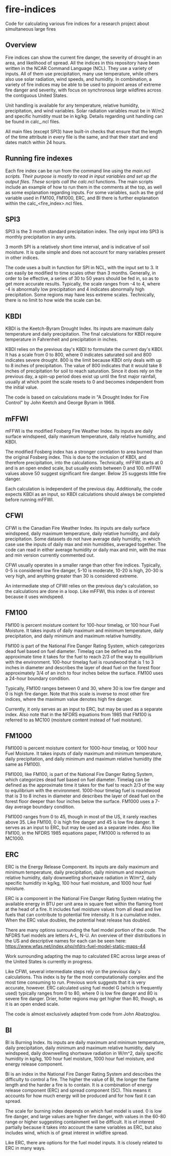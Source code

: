 # fire-indices
Code for calculating various fire indices for a research project about simultaneous large fires

## Overview
Fire indices can show the current fire danger, the severity of drought in an area, and likelihood of spread. All the indices in this repository have been written in the NCAR Command Language (NCL). They use a variety of inputs. All of them use precipitation, many use temperature, while others also use solar radiation, wind speeds, and humidity. In combination, a variety of fire indices may be able to be used to pinpoint areas of extreme fire danger and severity, with focus on synchronous large wildfires across the contiguous United States. 

Unit handling is available for any temperature, relative humidity, precipitation, and wind variables. Solar radiation variables must be in W/m2 and specific humidity must be in kg/kg. Details regarding unit handling can be found in calc_<fire index>.ncl files.

All main files (except SPI3) have built-in checks that ensure that the length of the time attribute in every file is the same, and that their start and end dates match within 24 hours.

## Running fire indexes
Each fire index can be run from the command line using the <fire index>_main.ncl scripts. Their purpose is mostly to read in input variables and set up the output files. These scripts call the calc_<fire index>.ncl functions. The main scripts include an example of how to run them in the comments at the top, as well as some explanation regarding inputs. For some variables, such as the grid variable used in FM100, FM1000, ERC, and BI there is further explanation within the calc_<fire_index>.ncl files. 

## SPI3
SPI3 is the 3 month standard precipitation index. The only input into SPI3 is monthly precipitation in any units.

3 month SPI is a relatively short time interval, and is indicative of soil moisture. It is quite simple and does not account for many variables present in other indices. 

The code uses a built in function for SPI in NCL, with the input set to 3. It can easily be modified to time scales other than 3 months. Generally, in order to be effective, a series of 30 to 50 years should be fed in, so as to get more accurate results. Typically, the scale ranges from -4 to 4, where -4 is abnormally low precipitation and 4 indicates abnormally high precipitation. Some regions may have less extreme scales. Technically, there is no limit to how wide the scale can be.

## KBDI
KBDI is the Keetch-Byram Drought Index. Its inputs are maximum daily temperature and daily precipitation. The final calculations for KBDI require temperature in Fahrenheit and precipitation in inches.

KBDI relies on the previous day's KBDI to formulate the current day's KBDI. It has a scale from 0 to 800, where 0 indicates saturated soil and 800 indicates severe drought. 800 is the limit because KBDI only deals with up to 8 inches of precipitation. The value of 800 indicates that it would take 8 inches of precipitation for soil to reach saturation. Since it does rely on the previous day, a spin-up period does exist up until the first major rainfall, usually at which point the scale resets to 0 and becomes independent from the initial value.

The code is based on calculations made in "A Drought Index for Fire Control" by John Keetch and George Byram in 1968. 

## mFFWI
mFFWI is the modified Fosberg Fire Weather Index. Its inputs are daily surface windspeed, daily maximum temperature, daily relative humidity, and KBDI.

The modified Fosberg index has a stronger correlation to area burned than the original Fosberg index. This is due to the inclusion of KBDI, and therefore precipitation, into the calculations. Technically, mFFWI starts at 0 and is an open ended scale, but usually exists between 0 and 100. mFFWI values above 50 suggest significant fire danger. Below 25 suggests little fire danger.

Each calculation is independent of the previous day. Additionally, the code expects KBDI as an input, so KBDI calculations should always be completed before running mFFWI.

## CFWI
CFWI is the Canadian Fire Weather Index. Its inputs are daily surface windspeed, daily maximum temperature, daily relative humidity, and daily precipitation. Some datasets do not have average daily humidity, in which case use the inputs of daily max and min humidities, averaged together. The code can read in either average humidity or daily max and min, with the max and min version currently commented out.

CFWI usually operates in a smaller range than other fire indices. Typically, 0-5 is considered low fire danger, 5-10 is moderate, 10-20 is high, 20-30 is very high, and anything greater than 30 is considered extreme.

An intermediate step of CFWI relies on the previous day's calculation, so the calculations are done in a loop. Like mFFWI, this index is of interest because it uses windspeed.

## FM100
FM100 is percent moisture content for 100-hour timelag, or 100 hour Fuel Moisture. It takes inputs of daily maximum and minimum temperature, daily precipitation, and daily minimum and maximum relative humidity. 

FM100 is part of the National Fire Danger Rating System, which categorizes dead fuel based on fuel diameter. Timelag can be defined as the approximate time it takes for the fuel to reach 2/3 of the way to equilibrium with the environment. 100-hour timelag fuel is roundwood that is 1 to 3 inches in diameter and describes the layer of dead fuel on the forest floor approximately 3/4 of an inch to four inches below the surface. FM100 uses a 24-hour boundary condition. 

Typically, FM100 ranges between 0 and 30, where 30 is low fire danger and 0 is high fire danger. Note that this scale is inverse to most other fire indices, where the maximum value denotes high fire danger.

Currently, it only serves as an input to ERC, but may be used as a separate index. Also note that in the NFDRS equations from 1985 that FM100 is referred to as MC100 (moisture content instead of fuel moisture).

## FM1000
FM1000 is percent moisture content for 1000-hour timelag, or 1000 hour Fuel Moisture. It takes inputs of daily maximum and minimum temperature, daily precipitation, and daily minimum and maximum relative humidity (the same as FM100).

FM1000, like FM100, is part of the National Fire Danger Rating System, which categorizes dead fuel based on fuel diameter. Timelag can be defined as the approximate time it takes for the fuel to reach 2/3 of the way to equilibrium with the environment.  1000-hour timelag fuel is roundwood that is 3 to 8 inches in diameter and describes the layer of dead fuel on the forest floor deeper than four inches below the surface. FM1000 uses a 7-day average boundary condition.

FM1000 ranges from 0 to 45, though in most of the US, it rarely reaches above 35. Like FM100, 0 is high fire danger and 45 is low fire danger. 
It serves as an input to ERC, but may be used as a separate index. Also like FM100, in the NFDRS 1985 equations paper, FM1000 is referred to as MC1000.

## ERC 
ERC is the Energy Release Component. Its inputs are daily maximum and minimum temperature, daily precipitation, daily minimum and maximum relative humidity, daily downwelling shortwave radiation in W/m^2, daily specific humidity in kg/kg, 100 hour fuel moisture, and 1000 hour fuel moisture.

ERC is a component in the National Fire Danger Rating System relating the available energy in BTU per unit area in square feet within the flaming front at the head of a fire. It includes fuel moisture values from all dead and live fuels that can contribute to potential fire intensity. It is a cumulative index. When the ERC value doubles, the potential heat release has doubled.

There are many options surrounding the fuel model portion of the code. The NFDRS fuel models are letters A-L, N-U. An overview of their distributions in the US and descriptive names for each can be seen here: https://www.wfas.net/index.php/nfdrs-fuel-model-static-maps-44

Work surrounding adapting the map to calculated ERC across large areas of the United States is currently in progress. 

Like CFWI, several intermediate steps rely on the previous day's calculations. This index is by far the most computationally complex and the most time consuming to run. Previous work suggests that it is very accurate, however. ERC calculated using fuel model G (which is frequently used) typically ranges from 0 to 80, where 0 is low fire danger and 80 is severe fire danger. Drier, hotter regions may get higher than 80, though, as it is an open ended scale.

The code is almost exclusively adapted from code from John Abatzoglou. 

## BI
BI is Burning Index. Its inputs are daily maximum and minimum temperature, daily precipitation, daily minimum and maximum relative humidity, daily windspeed, daily downwelling shortwave radiation in W/m^2, daily specific humidity in kg/kg, 100 hour fuel moisture, 1000 hour fuel moisture, and energy release component.

BI is an index in the National Fire Danger Rating System and describes the difficulty to control a fire. The higher the value of BI, the longer the flame length and the harder a fire is to contain. It is a combination of energy release component (ERC) and spread component (SC). This means it accounts for how much energy will be produced and for how fast it can spread. 

The scale for burning index depends on which fuel model is used. 0 is low fire danger, and large values are higher fire danger, with values in the 60-80 range or higher suggesting containment will be difficult. It is of interest partially because it takes into account the same variables as ERC, but also includes wind, which is of great interest in wildfire spread. 

Like ERC, there are options for the fuel model inputs. It is closely related to ERC in many ways.
